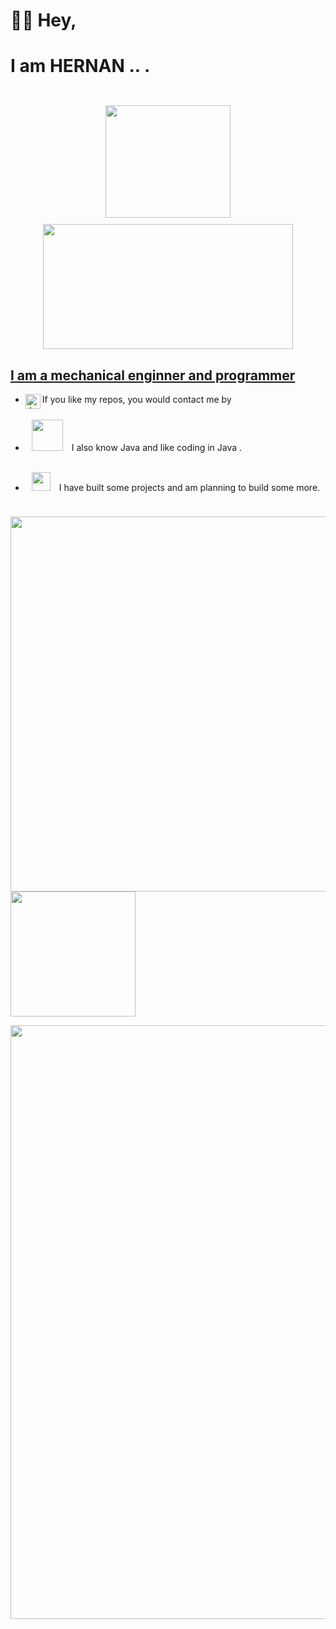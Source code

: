 
# 👋🏻 Hey,
# I am HERNAN  .. . 

<div align="center">
	<br>
	<img src="https://media2.giphy.com/media/qgQUggAC3Pfv687qPC/giphy.gif?cid=ecf05e477sevezcw4rzk7cj67mx6sodt4d4iztv21x5x0suz&rid=giphy.gif&ct=g" width="200" height="180" HSPACE="10" VSPACE="10">
	 <a href="https://github.com/hernan0740"><img width="400" height="200" src="https://github-readme-stats.vercel.app/api/top-langs/?username=hernan0740&hide=html,scss,css,shell&langs_count=10&layout=compact&show_icons=true&title_color=fff&icon_color=79ff97&text_color=9f9f9f&bg_color=151515">
</div>



  

## I am a mechanical enginner and programmer ##

	
- <a href="https://https://www.linkedin.com/in/hern%C3%A1n-chapid/"><img align="left" alt="Jugal Bhatt | Linkedin" width="24px" src="https://github.com/TheDudeThatCode/TheDudeThatCode/blob/master/Assets/Linkedin.svg" />
  </a> If you like my repos, you would contact me by


- <img src="https://seeklogo.com/images/J/java-logo-7F8B35BAB3-seeklogo.com.png" width=50 height=50 HSPACE="10" VSPACE="10">      I also know Java and like coding in Java . 

- <img src="https://media0.giphy.com/media/pylpD8AoQCf3CQ1oO2/giphy.gif" width=30 height=30 HSPACE="10" VSPACE="10">  I have built some projects and am planning to build some more.<br>
  <br>
<p align="left">
  <a href="https://github.com/hernan0740"><img width="600" src="https://github-readme-stats.vercel.app/api?username=hernan0740&show_icons=true&title_color=fff&icon_color=79ff97&text_color=9f9f9f&bg_color=151515" >
  <img src="https://media0.giphy.com/media/du3J3cXyzhj75IOgvA/giphy.gif?cid=790b7611d0b3869746794d8eeaac2c99b39424536ffd42de&rid=giphy.gif&ct=g" width="200" height="200">
 
    
  <a href="https://github.com/hernan0740"><img width="950" src="https://github-profile-trophy.vercel.app/?username=hernan0740&row=1&column=5&theme=gruvbox&show_icons=true&title_color=fff&icon_color=79ff97&text_color=9f9f9f&bg_color=151515">
</p>
  
    
    
    
    

    
<!-- <p align="left">
 
  <a href="https://github.com/hernan0740/protalento-bootcamp"><img width="400" src="https://github-readme-stats.vercel.app/api/pin/?username=hernan0740&card_height=300&&repo=MicroservicesSpringBootAngularZuulEureka&langs_count=5&layout=compact&theme=gruvbox">
    <a href="https://github.com/hernan0740/FlutterUTNjulio2021"><img width="400" src="https://github-readme-stats.vercel.app/api/pin/?username=alexdeassis7&card_height=300&&repo=FlutterUTNjulio2021&langs_count=5&layout=compact&theme=gruvbox">
  <a href="https://github.com/alexdeassis7/JavaArchitectJulio2021"><img width="400" src="https://github-readme-stats.vercel.app/api/pin/?username=alexdeassis7&repo=JavaArchitectJulio2021&layout=compact&theme=gruvbox">
  <a href="https://github.com/alexdeassis7/SpringJulioJueVie"><img width="400" src="https://github-readme-stats.vercel.app/api/pin/?username=alexdeassis7&repo=SpringJulioJueVie&langs_count=10&layout=compact&theme=gruvbox">
      <a href="https://github.com/alexdeassis7/Spring-Boot-REST-JsonWebToken"><img width="400" src="https://github-readme-stats.vercel.app/api/pin/?username=alexdeassis7&repo=Spring-Boot-REST-JsonWebToken&langs_count=10&layout=compact&theme=gruvbox">
          <a href="https://github.com/alexdeassis7/SwaggerSpingBootMavenHibernate"><img width="400" src="https://github-readme-stats.vercel.app/api/pin/?username=alexdeassis7&repo=SwaggerSpingBootMavenHibernate&langs_count=10&layout=compact&theme=gruvbox">
               <a href="https://github.com/alexdeassis7/SpringBootRESTAPIMavenMongoDB"><img width="400" src="https://github-readme-stats.vercel.app/api/pin/?username=alexdeassis7&repo=SpringBootRESTAPIMavenMongoDB&langs_count=10&layout=compact&theme=gruvbox">
                    <a href="https://github.com/alexdeassis7/SystemAdminUserJavaUTN"><img width="400" src="https://github-readme-stats.vercel.app/api/pin/?username=alexdeassis7&repo=SystemAdminUserJavaUTN&langs_count=10&layout=compact&theme=gruvbox">
</p>  -->
    
   <!---    
## My Works
 

<a href=https://envolvedorasyservicios.com.ar/inicio><img align="left" width="400" src="https://github.com/eichenbergerche/websites/blob/main/envolvedoras.png">
<a href=https://www.litoralpack.com.ar/><img align="left" width="400" src="https://github.com/eichenbergerche/websites/blob/main/litoralPack.png">

eichenbergerche/eichenbergerche is a ✨ special ✨ repository because its `README.md` (this file) appears on your GitHub profile.
You can click the Preview link to take a look at your changes..


## My Works
 

<a href=https://envolvedorasyservicios.com.ar/inicio><img align="left" width="400" src="https://github.com/eichenbergerche/websites/blob/main/envolvedoras.png">
<a href=https://www.litoralpack.com.ar/><img align="left" width="400" src="https://github.com/eichenbergerche/websites/blob/main/litoralPack.png">

eichenbergerche/eichenbergerche is a ✨ special ✨ repository because its `README.md` (this file) appears on your GitHub profile.
You can click the Preview link to take a look at your changes..
--->
